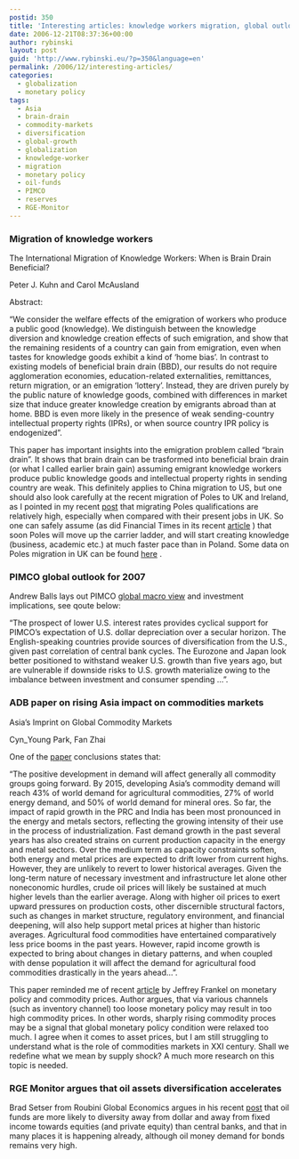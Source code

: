 ```yaml
---
postid: 350
title: 'Interesting articles: knowledge workers migration, global outlook, rising Asia and commodity markets, reserve diversification'
date: 2006-12-21T08:37:36+00:00
author: rybinski
layout: post
guid: 'http://www.rybinski.eu/?p=350&language=en'
permalink: /2006/12/interesting-articles/
categories:
  - globalization
  - monetary policy
tags:
  - Asia
  - brain-drain
  - commodity-markets
  - diversification
  - global-growth
  - globalization
  - knowledge-worker
  - migration
  - monetary policy
  - oil-funds
  - PIMCO
  - reserves
  - RGE-Monitor
---
```

### Migration of knowledge workers

The International Migration of Knowledge Workers: When is Brain Drain Beneficial?
  
Peter J. Kuhn and Carol McAusland

Abstract:
  
“We consider the welfare effects of the emigration of workers who produce a public good (knowledge). We distinguish between the knowledge diversion and knowledge creation effects of such emigration, and show that the remaining residents of a country can gain from emigration, even when tastes for knowledge goods exhibit a kind of ‘home bias’. In contrast to existing models of beneficial brain drain (BBD), our results do not require agglomeration economies, education-related externalities, remittances, return migration, or an emigration ‘lottery’. Instead, they are driven purely by the public nature of knowledge goods, combined with differences in market size that induce greater knowledge creation by emigrants abroad than at home. BBD is even more likely in the presence of weak sending-country intellectual property rights (IPRs), or when source country IPR policy is endogenized”.

This paper has important insights into the emigration problem called “brain drain”. It shows that brain drain can be trasformed into beneficial brain drain (or what I called earlier brain gain) assuming emigrant knowledge workers produce public knowledge goods and intellectual property rights in sending country are weak. This definitely applies to China migration to US, but one should also look carefully at the recent migration of Poles to UK and Ireland, as I pointed in my recent [post](http://www.rybinski.eu/?p=240&amp;amp;language=en) that migrating Poles qualifications are relatively high, especially when compared with their present jobs in UK. So one can safely assume (as did Financial Times in its recent [article](https://registration.ft.com/registration/barrier?referer=http://www.ft.com/comment/columnists/jonathanguthrie&amp;amp;location=http%3A//www.ft.com/cms/s/500583d6-1ccf-11db-9780-0000779e2340.html) ) that soon Poles will move up the carrier ladder, and will start creating knowledge (business, academic etc.) at much faster pace than in Poland. Some data on Poles migration in UK can be found [here](http://search.ft.com/searchArticle?queryText=Poles+in+UK&amp;amp;y=6&amp;amp;javascriptEnabled=true&amp;amp;id=061122003313&amp;amp;x=14) .

<!--more-->

### PIMCO global outlook for 2007

Andrew Balls lays out PIMCO [global macro view](http://www2.pimco.com/pdf/PER041-121806%20Global%20Macro%20Themes.pdf) and investment implications, see qoute below:

“The prospect of lower U.S. interest rates provides cyclical support for PIMCO’s expectation of U.S. dollar depreciation over a secular horizon. The English-speaking countries provide sources of diversification from the U.S., given past correlation of central bank cycles. The Eurozone and Japan look better positioned to withstand weaker U.S. growth than five years ago, but are vulnerable if downside risks to U.S. growth materialize owing to the imbalance between investment and consumer spending …”.

### ADB paper on rising Asia impact on commodities markets

Asia’s Imprint on Global Commodity Markets

Cyn_Young Park, Fan Zhai

One of the [paper](http://www.adb.org/Documents/ERD/Working_Papers/WP090.pdf) conclusions states that:

“The positive development in demand will affect generally all commodity groups going forward. By 2015, developing Asia’s commodity demand will reach 43% of world demand for agricultural commodities, 27% of world energy demand, and 50% of world demand for mineral ores. So far, the impact of rapid growth in the PRC and India has been most pronounced in the energy and metals sectors, reflecting the growing intensity of their use in the process of industrialization. Fast demand growth in the past several years has also created strains on current production capacity in the energy and metal sectors. Over the medium term as capacity constraints soften, both energy and metal prices are expected to drift lower from current highs. However, they are unlikely to revert to lower historical averages. Given the long-term nature of necessary investment and infrastructure let alone other noneconomic hurdles, crude oil prices will likely be sustained at much higher levels than the earlier average. Along with higher oil prices to exert upward pressures on production costs, other discernible structural factors, such as changes in market structure, regulatory environment, and financial deepening, will also help support metal prices at higher than historic averages. Agricultural food commodities have entertained comparatively less price booms in the past years. However, rapid income growth is expected to bring about changes in dietary patterns, and when coupled with dense population it will affect the demand for agricultural food commodities drastically in the years ahead…”.

This paper reminded me of recent [article](/uploads/frankel_on_mp_and_commodity_prices.pdf) by Jeffrey Frankel on monetary policy and commodity prices. Author argues, that via various channels (such as inventory channel) too loose monetary policy may result in too high commodity prices. In other words, sharply rising commodity proces may be a signal that global monetary policy condition were relaxed too much. I agree when it comes to asset prices, but I am still struggling to understand what is the role of commodities markets in XXI century. Shall we redefine what we mean by supply shock? A much more research on this topic is needed.

### RGE Monitor argues that oil assets diversification accelerates

Brad Setser from Roubini Global Economics argues in his recent [post](http://www.rgemonitor.com/blog/setser/166938) that oil funds are more likely to diversity away from dollar and away from fixed income towards equities (and private equity) than central banks, and that in many places it is happening already, although oil money demand for bonds remains very high.
